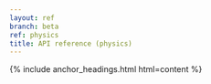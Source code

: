 ```yaml
---
layout: ref
branch: beta
ref: physics
title: API reference (physics)
---
```

{% include anchor_headings.html html=content %}